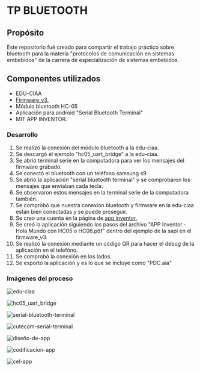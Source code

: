 # TP BLUETOOTH

## Propósito
 
Este repositorio fué creado para compartir el trabajo práctico sobre bluetooth para la materia "protocolos de comunicación en sistemas embebidos" de la carrera de especialización de sistemas embebidos.

## Componentes utilizados

- EDU-CIAA
- [Firmware_v3.](https://github.com/epernia/firmware_v3)
- Módulo bluetooth HC-05
- Aplicación para android "Serial Bluetooth Terminal"
- MIT APP INVENTOR.

### Desarrollo

1. Se realizó la conexión del módulo bluetooth a la edu-ciaa.
2. Se descargó el ejemplo "hc05_uart_bridge" a la edu-ciaa.
3. Se abrió terminal serie en la computadora para ver los mensajes del firmware grabado.
4. Se conectó el bluetooth con un teléfono samsung s9.
5. Se abrió la aplicación "serial bluetooth terminal" y se comprobaron los mensajes que enviaban cada tecla.
6. Se observaron estos mensajes en la terminal serie de la computadora también.
7. Se comprobó que nuestra conexión bluetooth y firmware en la edu-ciaa están bien conectadas y se puede proseguir.
8. Se creo una cuenta en la página de [app inventor.](https://appinventor.mit.edu/)
9. Se creó la aplicación siguiendo los pasos del archivo "APP Inventor - Hola Mundo con HC05 o HC06.pdf" dentro del ejemplo de la sapi en el firmware_v3.
10. Se realizó la conexión mediante un código QR para hacer el debug de la aplicación en el telefóno.
11. Se comprobó la conexión en los lados.
12. Se exportó la aplicación y es lo que se incluye como "PDC.aia"

### Imágenes del proceso

![edu-ciaa](/images/edu-ciaa.jpg)

![hc05_uart_bridge](/images/hc05_uart_bridge.png)

![serial-bluetooth-terminal](/images/serial-bluetooth-terminal.jpg)

![cutecom-serial-terminal](/images/cutecom-serial-terminal.png)

![diseño-de-app](/images/diseño-de-app.png)

![codificacion-app](/images/codificacion-app.png)

![cel-app](/images/cel-app.jpg)














